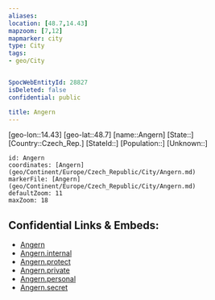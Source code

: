 ```yaml
---
aliases: 
location: [48.7,14.43]
mapzoom: [7,12] 
mapmarker: city 
type: City
tags:
- geo/City


SpocWebEntityId: 28827
isDeleted: false
confidential: public

title: Angern
---
```

[geo-lon::14.43]
[geo-lat::48.7]
[name::Angern]
[State::]
[Country::Czech_Rep.]
[StateId::]
[Population::]
[Unknown::]


```leaflet
id: Angern
coordinates: [Angern](geo/Continent/Europe/Czech_Republic/City/Angern.md)
markerFile: [Angern](geo/Continent/Europe/Czech_Republic/City/Angern.md)
defaultZoom: 11 
maxZoom: 18
```


## Confidential Links & Embeds: 
- [Angern](../../../../../../_public/geo/Continent/Europe/Czech_Republic/City/Angern.md) 
- [Angern.internal](../../../../../../_internal/geo/Continent/Europe/Czech_Republic/City/Angern.internal.md) 
- [Angern.protect](../../../../../../_protect/geo/Continent/Europe/Czech_Republic/City/Angern.protect.md) 
- [Angern.private](../../../../../../_private/geo/Continent/Europe/Czech_Republic/City/Angern.private.md) 
- [Angern.personal](../../../../../../_personal/geo/Continent/Europe/Czech_Republic/City/Angern.personal.md) 
- [Angern.secret](../../../../../../_secret/geo/Continent/Europe/Czech_Republic/City/Angern.secret.md) 
